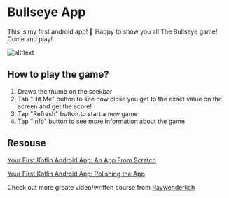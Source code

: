 # Bullseye App

This is my first android app! 🎉 Happy to show you all The Bullseye game! Come and play!

![alt text](https://user-images.githubusercontent.com/44708790/185727752-406146ef-cfcf-47ed-9aa4-13af24210399.png 'Bullseye screenshot')

## How to play the game?

1. Draws the thumb on the seekbar
2. Tab "Hit Me" button to see how close you get to the exact value on the screen and get the score!
3. Tap "Refresh" button to start a new game
4. Tap "Info" button to see more information about the game

## Resouse

[Your First Kotlin Android App: An App From Scratch](https://www.raywenderlich.com/30498263-your-first-kotlin-android-app-an-app-from-scratch)

[Your First Kotlin Android App: Polishing the App](https://www.raywenderlich.com/30498681-your-first-kotlin-android-app-polishing-the-app)

Check out more greate video/written course from [Raywenderlich](https://www.raywenderlich.com/home)
